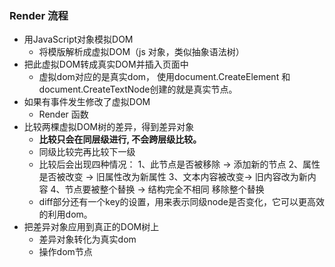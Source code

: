 ### Render 流程

- 用JavaScript对象模拟DOM
  - 将模版解析成虚拟DOM（js 对象，类似抽象语法树）
- 把此虚拟DOM转成真实DOM并插入页面中
  * 虚拟dom对应的是真实dom， 使用document.CreateElement 和 document.CreateTextNode创建的就是真实节点。
- 如果有事件发生修改了虚拟DOM
  - Render 函数
- 比较两棵虚拟DOM树的差异，得到差异对象
  - **比较只会在同层级进行, 不会跨层级比较。**
  - 同级比较完再比较下一级
  - 比较后会出现四种情况：
    1、此节点是否被移除 -> 添加新的节点 
    2、属性是否被改变 -> 旧属性改为新属性
    3、文本内容被改变-> 旧内容改为新内容
    4、节点要被整个替换 -> 结构完全不相同 移除整个替换
  - diff部分还有一个key的设置，用来表示同级node是否变化，它可以更高效的利用dom。
- 把差异对象应用到真正的DOM树上
  - 差异对象转化为真实dom
  - 操作dom节点